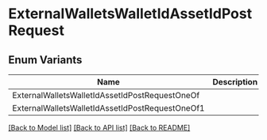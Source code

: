 # ExternalWalletsWalletIdAssetIdPostRequest

## Enum Variants

| Name | Description |
|---- | -----|
| ExternalWalletsWalletIdAssetIdPostRequestOneOf |  |
| ExternalWalletsWalletIdAssetIdPostRequestOneOf1 |  |

[[Back to Model list]](../README.md#documentation-for-models) [[Back to API list]](../README.md#documentation-for-api-endpoints) [[Back to README]](../README.md)


